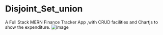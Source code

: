 # Disjoint_Set_union
A Full Stack MERN Finance Tracker App ,with CRUD facilities and Chartjs to show the expenditure.
![image](https://github.com/Fastest-Coder-First/Disjoint_Set_union/assets/90182231/75eeb80e-b51e-4aec-8362-bb43497de224)
